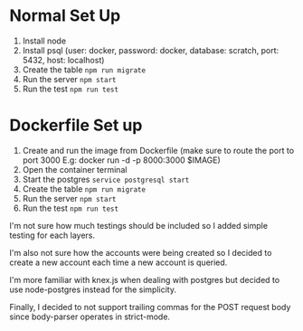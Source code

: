 # Normal Set Up

1. Install node
2. Install psql (user: docker, password: docker, database: scratch, port: 5432, host: localhost)
3. Create the table ``` npm run migrate ```
4. Run the server ``` npm start ```
5. Run the test ``` npm run test ```

# Dockerfile Set up

1. Create and run the image from Dockerfile (make sure to route the port to port 3000 E.g: docker run -d -p 8000:3000 $IMAGE)
2. Open the container terminal
3. Start the postgres ``` service postgresql start ```
4. Create the table ``` npm run migrate ```
5. Run the server ``` npm start ```
6. Run the test ``` npm run test ```

I'm not sure how much testings should be included so I added simple testing for each layers.

I'm also not sure how the accounts were being created so I decided to create a new account each time a new account is queried.

I'm more familiar with knex.js when dealing with postgres but decided to use node-postgres instead for the simplicity.

Finally, I decided to not support trailing commas for the POST request body since body-parser operates in strict-mode.
